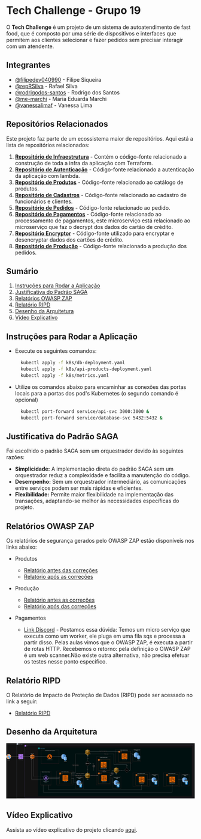 # Tech Challenge - Grupo 19

O **Tech Challenge** é um projeto de um sistema de autoatendimento de fast food, que é composto por uma série de dispositivos e interfaces que permitem aos clientes selecionar e fazer pedidos sem precisar interagir com um atendente.


## Integrantes

- [@filipedev040990](https://www.github.com/filipedev040990) - Filipe Siqueira
- [@repRSilva](https://www.github.com/repRSilva) - Rafael Silva
- [@rodrigodos-santos](https://www.github.com/rodrigodos-santos) - Rodrigo dos Santos
- [@me-marchi](https://www.github.com/me-marchi) - Maria Eduarda Marchi
- [@vanessalimaf](https://www.github.com/vanessalimaf) - Vanessa Lima

## Repositórios Relacionados

Este projeto faz parte de um ecossistema maior de repositórios. Aqui está a lista de repositórios relacionados:

1. **[Repositório de Infraestrutura](https://github.com/FIAP-SOAT-G19/tech-challenge-iac)** - Contém o código-fonte relacionado a construção de toda a infra da aplicação com Terraform.
2. **[Repositório de Autenticação](https://github.com/FIAP-SOAT-G19/lambda)** - Código-fonte relacionado a autenticação da aplicação com lambda.
3. **[Repositório de Produtos](https://github.com/FIAP-SOAT-G19/products-microservice)** - Código-fonte relacionado ao catálogo de produtos.
4. **[Repositório de Cadastros](https://github.com/FIAP-SOAT-G19/registrations-microservice)** - Código-fonte relacionado ao cadastro de funcionários e clientes.
5. **[Repositório de Pedidos](https://github.com/FIAP-SOAT-G19/order-microsservice)** - Código-fonte relacionado ao pedido.
6. **[Repositório de Pagamentos](https://github.com/FIAP-SOAT-G19/payments-microsservice)** - Código-fonte relacionado ao processamento de pagamentos, este microserviço está relacionado ao microserviço que faz o decrypt dos dados do cartão de crédito.
7. **[Repositório Encryptor](https://github.com/FIAP-SOAT-G19/card-encryptor-microsservice)** - Código-fonte utilizado para encryptar e desencryptar dados dos cartões de crédito.
8. **[Repositório de Produção](https://github.com/FIAP-SOAT-G19/production-microservice)** - Código-fonte relacionado a produção dos pedidos.


## Sumário
1. [Instruções para Rodar a Aplicação](#instruções-para-rodar-a-aplicação)
2. [Justificativa do Padrão SAGA](#justificativa-do-padrão-saga)
3. [Relatórios OWASP ZAP](#relatórios-owasp-zap)
4. [Relatório RIPD](#relatório-ripd)
5. [Desenho da Arquitetura](#desenho-da-arquitetura)
6. [Vídeo Explicativo](#vídeo-explicativo)

## Instruções para Rodar a Aplicação
- Execute os seguintes comandos:
  ```bash
    kubectl apply -f k8s/db-deployment.yaml
    kubectl apply -f k8s/api-products-deployment.yaml
    kubectl apply -f k8s/metrics.yaml
  ```

- Utilize os comandos abaixo para encaminhar as conexões das portas locais para a portas dos pod's Kubernetes (o segundo comando é opcional)
  ```bash
    kubectl port-forward service/api-svc 3000:3000 &
    kubectl port-forward service/database-svc 5432:5432 &
  ```

## Justificativa do Padrão SAGA

Foi escolhido o padrão SAGA sem um orquestrador devido às seguintes razões:
- **Simplicidade:** A implementação direta do padrão SAGA sem um orquestrador reduz a complexidade e facilita a manutenção do código.
- **Desempenho:** Sem um orquestrador intermediário, as comunicações entre serviços podem ser mais rápidas e eficientes.
- **Flexibilidade:** Permite maior flexibilidade na implementação das transações, adaptando-se melhor às necessidades específicas do projeto.

## Relatórios OWASP ZAP

Os relatórios de segurança gerados pelo OWASP ZAP estão disponíveis nos links abaixo:

- Produtos
  - [Relatório antes das correções](https://fiap-soat-g19.github.io/owasp-zap/before-product-ms.html)
  - [Relatório após as correções](https://fiap-soat-g19.github.io/owasp-zap/after-product-ms.html)

- Produção
  - [Relatório antes as correções](https://fiap-soat-g19.github.io/owasp-zap/2024-06-21-ZAP-Report-localhost.html)
  - [Relatório após das correções](https://fiap-soat-g19.github.io/owasp-zap/after-production-ms.html)

- Pagamentos
  - [Link Discord](https://discord.com/channels/1065992165232214066/1257387783123767317) - Postamos essa dúvida: Temos um micro serviço que executa como um worker, ele pluga em uma fila sqs e processa a partir disso. Pelas aulas vimos que o OWASP ZAP, é executa a partir de rotas HTTP. Recebemos o retorno: pela definição o OWASP ZAP é um web scanner.Não existe outra alternativa, não precisa efetuar os testes nesse ponto específico.

## Relatório RIPD

O Relatório de Impacto de Proteção de Dados (RIPD) pode ser acessado no link a seguir:
- [Relatório RIPD](./assets/reports/RIPD-Grp19.pdf)

## Desenho da Arquitetura
![Arquitetura do Projeto](./assets/images/final-arch.jpg)

## Vídeo Explicativo

Assista ao vídeo explicativo do projeto clicando [aqui](https://link-para-o-video-explicativo).

